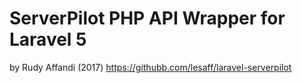 # ServerPilot PHP API Wrapper for Laravel 5
by Rudy Affandi (2017)
https://githubb.com/lesaff/laravel-serverpilot